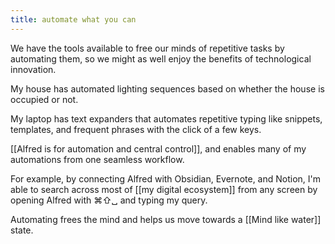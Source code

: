 ```yaml
---
title: automate what you can
---
```

We have the tools available to free our minds of repetitive tasks by automating them, so we might as well enjoy the benefits of technological innovation.

My house has automated lighting sequences based on whether the house is occupied or not.

My laptop has text expanders that automates repetitive typing like snippets, templates, and frequent phrases with the click of a few keys.

[[Alfred is for automation and central control]], and enables many of my automations from one seamless workflow.

For example, by connecting Alfred with Obsidian, Evernote, and Notion, I'm able to search across most of [[my digital ecosystem]] from any screen by opening Alfred with ⌘⇧␣ and typing my query.

Automating frees the mind and helps us move towards a [[Mind like water]] state.
